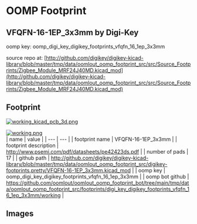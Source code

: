 # OOMP Footprint  
## VFQFN-16-1EP_3x3mm  by Digi-Key  
  
oomp key: oomp_digi_key_digikey_footprints_vfqfn_16_1ep_3x3mm  
  
source repo at: [http://github.com/digikey/digikey-kicad-library/blob/master/tmp/data/oomlout_oomp_footprint_src/src/Source_Footprints/Zigbee_Module_MRF24J40MD.kicad_mod](http://github.com/digikey/digikey-kicad-library/blob/master/tmp/data/oomlout_oomp_footprint_src/src/Source_Footprints/Zigbee_Module_MRF24J40MD.kicad_mod)  
## Footprint  
  
[![working_kicad_pcb_3d.png](working_kicad_pcb_3d_600.png)](working_kicad_pcb_3d.png)  
  
[![working.png](working_600.png)](working.png)  
| name | value | 
| --- | --- | 
| footprint name | VFQFN-16-1EP_3x3mm | 
| footprint description | http://www.psemi.com/pdf/datasheets/pe42423ds.pdf | 
| number of pads | 17 | 
| github path | http://github.com/digikey/digikey-kicad-library/blob/master/tmp/data/oomlout_oomp_footprint_src/digikey-footprints.pretty/VFQFN-16-1EP_3x3mm.kicad_mod | 
| oomp key | oomp_digi_key_digikey_footprints_vfqfn_16_1ep_3x3mm | 
| oomp bot github | https://github.com/oomlout/oomlout_oomp_footprint_bot/tree/main/tmp/data/oomlout_oomp_footprint_src/footprints/digi_key_digikey_footprints_vfqfn_16_1ep_3x3mm/working | 
## Images  

